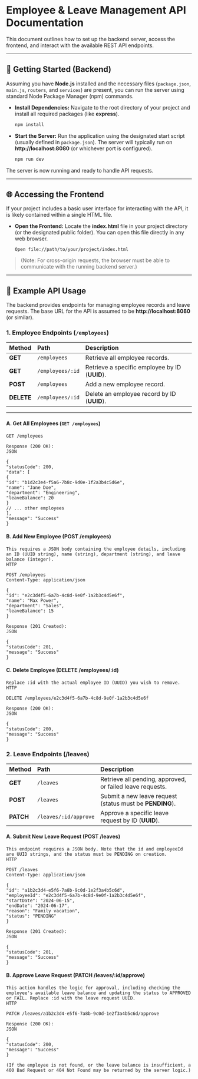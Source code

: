 # Employee & Leave Management API Documentation

This document outlines how to set up the backend server, access the frontend, and interact with the available REST API endpoints.

---

## 🚀 Getting Started (Backend)

Assuming you have **Node.js** installed and the necessary files (`package.json`, `main.js`, `routers`, and `services`) are present, you can run the server using standard Node Package Manager (npm) commands.

* **Install Dependencies:**
    Navigate to the root directory of your project and install all required packages (like **express**).

    ```bash
    npm install
    ```

* **Start the Server:**
    Run the application using the designated start script (usually defined in `package.json`). The server will typically run on **http://localhost:8080** (or whichever port is configured).

    ```bash
    npm run dev
    ```

The server is now running and ready to handle API requests.

---

## 🌐 Accessing the Frontend

If your project includes a basic user interface for interacting with the API, it is likely contained within a single HTML file.

* **Open the Frontend:**
    Locate the **index.html** file in your project directory (or the designated public folder). You can open this file directly in any web browser.

    ```
    Open file://path/to/your/project/index.html
    ```

> (Note: For cross-origin requests, the browser must be able to communicate with the running backend server.)

---

## 🎯 Example API Usage

The backend provides endpoints for managing employee records and leave requests. The base URL for the API is assumed to be **http://localhost:8080** (or similar).

### 1. Employee Endpoints (`/employees`)

| Method | Path | Description |
| :--- | :--- | :--- |
| **GET** | `/employees` | Retrieve all employee records. |
| **GET** | `/employees/:id` | Retrieve a specific employee by ID (**UUID**). |
| **POST** | `/employees` | Add a new employee record. |
| **DELETE** | `/employees/:id` | Delete an employee record by ID (**UUID**). |

---

#### A. Get All Employees (`GET /employees`)

```
GET /employees

Response (200 OK):
JSON

{
"statusCode": 200,
"data": [
{
"id": "b1d2c3e4-f5a6-7b8c-9d0e-1f2a3b4c5d6e",
"name": "Jane Doe",
"department": "Engineering",
"leaveBalance": 20
}
// ... other employees
],
"message": "Success"
}
```
#### B. Add New Employee (POST /employees)
```
This requires a JSON body containing the employee details, including an ID (UUID string), name (string), department (string), and leave balance (integer).
HTTP

POST /employees
Content-Type: application/json

{
"id": "e2c3d4f5-6a7b-4c8d-9e0f-1a2b3c4d5e6f",
"name": "Max Power",
"department": "Sales",
"leaveBalance": 15
}

Response (201 Created):
JSON

{
"statusCode": 201,
"message": "Success"
}
```
#### C. Delete Employee (DELETE /employees/:id)
```
Replace :id with the actual employee ID (UUID) you wish to remove.
HTTP

DELETE /employees/e2c3d4f5-6a7b-4c8d-9e0f-1a2b3c4d5e6f

Response (200 OK):
JSON

{
"statusCode": 200,
"message": "Success"
}
```
### 2. Leave Endpoints (/leaves)

| Method | Path	| Description |
| :--- | :--- | :--- |
| **GET** | `/leaves` |	Retrieve all pending, approved, or failed leave requests. |
| **POST** | `/leaves` | Submit a new leave request (status must be **PENDING**). |
| **PATCH** | `/leaves/:id/approve` | Approve a specific leave request by ID (**UUID**). |

#### A. Submit New Leave Request (POST /leaves)
```
This endpoint requires a JSON body. Note that the id and employeeId are UUID strings, and the status must be PENDING on creation.
HTTP

POST /leaves
Content-Type: application/json

{
"id": "a1b2c3d4-e5f6-7a8b-9c0d-1e2f3a4b5c6d",
"employeeId": "e2c3d4f5-6a7b-4c8d-9e0f-1a2b3c4d5e6f",
"startDate": "2024-06-15",
"endDate": "2024-06-17",
"reason": "Family vacation",
"status": "PENDING"
}

Response (201 Created):
JSON

{
"statusCode": 201,
"message": "Success"
}
```
#### B. Approve Leave Request (PATCH /leaves/:id/approve)
```
This action handles the logic for approval, including checking the employee's available leave balance and updating the status to APPROVED or FAIL. Replace :id with the leave request UUID.
HTTP

PATCH /leaves/a1b2c3d4-e5f6-7a8b-9c0d-1e2f3a4b5c6d/approve

Response (200 OK):
JSON

{
"statusCode": 200,
"message": "Success"
}

(If the employee is not found, or the leave balance is insufficient, a 400 Bad Request or 404 Not Found may be returned by the server logic.)

```
